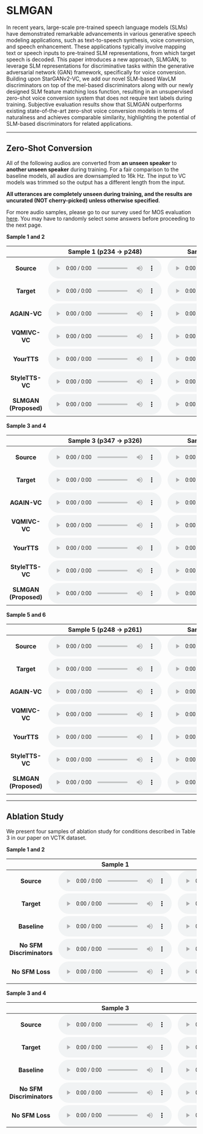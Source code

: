 # SLMGAN

In recent years, large-scale pre-trained speech language models (SLMs) have demonstrated remarkable advancements in various generative speech modeling applications, such as text-to-speech synthesis, voice conversion, and speech enhancement. These applications typically involve mapping text or speech inputs to pre-trained SLM representations, from which target speech is decoded. This paper introduces a new approach, SLMGAN, to leverage SLM representations for discriminative tasks within the generative adversarial network (GAN) framework, specifically for voice conversion. Building upon StarGANv2-VC, we add our novel SLM-based WavLM discriminators on top of the mel-based discriminators along with our newly designed SLM feature matching loss function, resulting in an unsupervised zero-shot voice conversion system that does not require text labels during training. Subjective evaluation results show that SLMGAN outperforms existing state-of-the-art zero-shot voice conversion models in terms of naturalness and achieves comparable similarity, highlighting the potential of SLM-based discriminators for related applications.

---

## Zero-Shot Conversion

All of the following audios are converted from **an unseen speaker** to **another unseen speaker** during training. For a fair comparison to the baseline models, all audios are downsampled to 16k Hz. The input to VC models was trimmed so the output has a different length from the input. 

**All utterances are completely unseen during training, and the results are uncurated (NOT cherry-picked) unless otherwise specified**.

For more audio samples, please go to our survey used for MOS evaluation [here](https://survey.alchemer.com/s3/7323195/VC-wavLM-GT-0424).  You may have to randomly select some answers before proceeding to the next page.

**Sample 1 and 2**

|              | Sample 1 (p234 → p248) | Sample 2 (p261 → p245) |
|:------------:|:-------:|:-------:|
|    **Source**    |    <audio controls="controls">  <source type="audio/wav" src="https://raw.githubusercontent.com/sfmgan/sfmgan.github.io/main/demo/source/11.wav"></source> </audio>   |    <audio controls="controls">  <source type="audio/wav" src="https://raw.githubusercontent.com/sfmgan/sfmgan.github.io/main/demo/source/39.wav"></source> </audio>  |
|    **Target**    |     <audio controls="controls">  <source type="audio/wav" src="https://raw.githubusercontent.com/sfmgan/sfmgan.github.io/main/demo/gt/11.wav"></source> </audio>   |     <audio controls="controls">  <source type="audio/wav" src="https://raw.githubusercontent.com/sfmgan/sfmgan.github.io/main/demo/gt/39.wav"></source> </audio> |
|    **AGAIN-VC**   |     <audio controls="controls">  <source type="audio/wav" src="https://raw.githubusercontent.com/sfmgan/sfmgan.github.io/main/demo/againvc/11.wav"></source> </audio>    |     <audio controls="controls">  <source type="audio/wav" src="https://raw.githubusercontent.com/sfmgan/sfmgan.github.io/main/demo/againvc/39.wav"></source> </audio>     |
|    **VQMIVC-VC**   |     <audio controls="controls">  <source type="audio/wav" src="https://raw.githubusercontent.com/sfmgan/sfmgan.github.io/main/demo/vqmivc/11.wav"></source> </audio>    |     <audio controls="controls">  <source type="audio/wav" src="https://raw.githubusercontent.com/sfmgan/sfmgan.github.io/main/demo/vqmivc/39.wav"></source> </audio>     |
| **YourTTS** |    <audio controls="controls">  <source type="audio/wav" src="https://raw.githubusercontent.com/sfmgan/sfmgan.github.io/main/demo/yourtts/11.wav"></source> </audio>     |    <audio controls="controls">  <source type="audio/wav" src="https://raw.githubusercontent.com/sfmgan/sfmgan.github.io/main/demo/yourtts/39.wav"></source> </audio>      |
| **StyleTTS-VC** |    <audio controls="controls">  <source type="audio/wav" src="https://raw.githubusercontent.com/sfmgan/sfmgan.github.io/main/demo/stylettsvc/11.wav"></source> </audio>     |    <audio controls="controls">  <source type="audio/wav" src="https://raw.githubusercontent.com/sfmgan/sfmgan.github.io/main/demo/stylettsvc/39.wav"></source> </audio>      |
| **SLMGAN (Proposed)** |    <audio controls="controls">  <source type="audio/wav" src="https://raw.githubusercontent.com/sfmgan/sfmgan.github.io/main/demo/slmgan/11.wav"></source> </audio>     |    <audio controls="controls">  <source type="audio/wav" src="https://raw.githubusercontent.com/sfmgan/sfmgan.github.io/main/demo/slmgan/39.wav"></source> </audio>      |

**Sample 3 and 4**

|              | Sample 3 (p347 → p326) | Sample 4 (p261 → p234) |
|:------------:|:-------:|:-------:|
|    **Source**    |    <audio controls="controls">  <source type="audio/wav" src="https://raw.githubusercontent.com/sfmgan/sfmgan.github.io/main/demo/source/65.wav"></source> </audio>   |    <audio controls="controls">  <source type="audio/wav" src="https://raw.githubusercontent.com/sfmgan/sfmgan.github.io/main/demo/source/68.wav"></source> </audio>  |
|    **Target**    |     <audio controls="controls">  <source type="audio/wav" src="https://raw.githubusercontent.com/sfmgan/sfmgan.github.io/main/demo/gt/65.wav"></source> </audio>   |     <audio controls="controls">  <source type="audio/wav" src="https://raw.githubusercontent.com/sfmgan/sfmgan.github.io/main/demo/gt/68.wav"></source> </audio> |
|    **AGAIN-VC**   |     <audio controls="controls">  <source type="audio/wav" src="https://raw.githubusercontent.com/sfmgan/sfmgan.github.io/main/demo/againvc/65.wav"></source> </audio>    |     <audio controls="controls">  <source type="audio/wav" src="https://raw.githubusercontent.com/sfmgan/sfmgan.github.io/main/demo/againvc/68.wav"></source> </audio>     |
|    **VQMIVC-VC**   |     <audio controls="controls">  <source type="audio/wav" src="https://raw.githubusercontent.com/sfmgan/sfmgan.github.io/main/demo/vqmivc/65.wav"></source> </audio>    |     <audio controls="controls">  <source type="audio/wav" src="https://raw.githubusercontent.com/sfmgan/sfmgan.github.io/main/demo/vqmivc/68.wav"></source> </audio>     |
| **YourTTS** |    <audio controls="controls">  <source type="audio/wav" src="https://raw.githubusercontent.com/sfmgan/sfmgan.github.io/main/demo/yourtts/65.wav"></source> </audio>     |    <audio controls="controls">  <source type="audio/wav" src="https://raw.githubusercontent.com/sfmgan/sfmgan.github.io/main/demo/yourtts/68.wav"></source> </audio>      |
| **StyleTTS-VC** |    <audio controls="controls">  <source type="audio/wav" src="https://raw.githubusercontent.com/sfmgan/sfmgan.github.io/main/demo/stylettsvc/65.wav"></source> </audio>     |    <audio controls="controls">  <source type="audio/wav" src="https://raw.githubusercontent.com/sfmgan/sfmgan.github.io/main/demo/stylettsvc/68.wav"></source> </audio>      |
| **SLMGAN (Proposed)** |    <audio controls="controls">  <source type="audio/wav" src="https://raw.githubusercontent.com/sfmgan/sfmgan.github.io/main/demo/slmgan/65.wav"></source> </audio>     |    <audio controls="controls">  <source type="audio/wav" src="https://raw.githubusercontent.com/sfmgan/sfmgan.github.io/main/demo/slmgan/68.wav"></source> </audio>      |

**Sample 5 and 6**

|              | Sample 5 (p248 → p261) | Sample 6 (p234 → p245) |
|:------------:|:-------:|:-------:|
|    **Source**    |    <audio controls="controls">  <source type="audio/wav" src="https://raw.githubusercontent.com/sfmgan/sfmgan.github.io/main/demo/source/33.wav"></source> </audio>   |    <audio controls="controls">  <source type="audio/wav" src="https://raw.githubusercontent.com/sfmgan/sfmgan.github.io/main/demo/source/0.wav"></source> </audio>  |
|    **Target**    |     <audio controls="controls">  <source type="audio/wav" src="https://raw.githubusercontent.com/sfmgan/sfmgan.github.io/main/demo/gt/33.wav"></source> </audio>   |     <audio controls="controls">  <source type="audio/wav" src="https://raw.githubusercontent.com/sfmgan/sfmgan.github.io/main/demo/gt/0.wav"></source> </audio> |
|    **AGAIN-VC**   |     <audio controls="controls">  <source type="audio/wav" src="https://raw.githubusercontent.com/sfmgan/sfmgan.github.io/main/demo/againvc/33.wav"></source> </audio>    |     <audio controls="controls">  <source type="audio/wav" src="https://raw.githubusercontent.com/sfmgan/sfmgan.github.io/main/demo/againvc/0.wav"></source> </audio>     |
|    **VQMIVC-VC**   |     <audio controls="controls">  <source type="audio/wav" src="https://raw.githubusercontent.com/sfmgan/sfmgan.github.io/main/demo/vqmivc/33.wav"></source> </audio>    |     <audio controls="controls">  <source type="audio/wav" src="https://raw.githubusercontent.com/sfmgan/sfmgan.github.io/main/demo/vqmivc/0.wav"></source> </audio>     |
| **YourTTS** |    <audio controls="controls">  <source type="audio/wav" src="https://raw.githubusercontent.com/sfmgan/sfmgan.github.io/main/demo/yourtts/33.wav"></source> </audio>     |    <audio controls="controls">  <source type="audio/wav" src="https://raw.githubusercontent.com/sfmgan/sfmgan.github.io/main/demo/yourtts/0.wav"></source> </audio>      |
| **StyleTTS-VC** |    <audio controls="controls">  <source type="audio/wav" src="https://raw.githubusercontent.com/sfmgan/sfmgan.github.io/main/demo/stylettsvc/33.wav"></source> </audio>     |    <audio controls="controls">  <source type="audio/wav" src="https://raw.githubusercontent.com/sfmgan/sfmgan.github.io/main/demo/stylettsvc/0.wav"></source> </audio>      |
| **SLMGAN (Proposed)** |    <audio controls="controls">  <source type="audio/wav" src="https://raw.githubusercontent.com/sfmgan/sfmgan.github.io/main/demo/slmgan/33.wav"></source> </audio>     |    <audio controls="controls">  <source type="audio/wav" src="https://raw.githubusercontent.com/sfmgan/sfmgan.github.io/main/demo/slmgan/0.wav"></source> </audio>      |

---

## Ablation Study

We present four samples of ablation study for conditions described in Table 3 in our paper on VCTK dataset. 

**Sample 1 and 2**

|              | Sample 1 | Sample 2 |
|:------------:|:-------:|:-------:|
|    **Source**    |    <audio controls="controls">  <source type="audio/wav" src="https://raw.githubusercontent.com/sfmgan/sfmgan.github.io/main/ablation/source/2.wav"></source> </audio>   |    <audio controls="controls">  <source type="audio/wav" src="https://raw.githubusercontent.com/sfmgan/sfmgan.github.io/main/ablation/source/15.wav"></source> </audio>  |
|    **Target**    |     <audio controls="controls">  <source type="audio/wav" src="https://raw.githubusercontent.com/sfmgan/sfmgan.github.io/main/ablation/gt/2.wav"></source> </audio>   |     <audio controls="controls">  <source type="audio/wav" src="https://raw.githubusercontent.com/sfmgan/sfmgan.github.io/main/ablation/gt/15.wav"></source> </audio> |
|    **Baseline**   |     <audio controls="controls">  <source type="audio/wav" src="https://raw.githubusercontent.com/sfmgan/sfmgan.github.io/main/ablation/baseline/2.wav"></source> </audio>    |     <audio controls="controls">  <source type="audio/wav" src="https://raw.githubusercontent.com/sfmgan/sfmgan.github.io/main/ablation/baseline/15.wav"></source> </audio>     |
|    **No SFM Discriminators**   |     <audio controls="controls">  <source type="audio/wav" src="https://raw.githubusercontent.com/sfmgan/sfmgan.github.io/main/ablation/nosfm/2.wav"></source> </audio>    |     <audio controls="controls">  <source type="audio/wav" src="https://raw.githubusercontent.com/sfmgan/sfmgan.github.io/main/ablation/nosfm/15.wav"></source> </audio>     |
|    **No SFM Loss**   |     <audio controls="controls">  <source type="audio/wav" src="https://raw.githubusercontent.com/sfmgan/sfmgan.github.io/main/ablation/nofm/2.wav"></source> </audio>    |     <audio controls="controls">  <source type="audio/wav" src="https://raw.githubusercontent.com/sfmgan/sfmgan.github.io/main/ablation/nofm/15.wav"></source> </audio>     |

**Sample 3 and 4**

|              | Sample 3 | Sample 4 |
|:------------:|:-------:|:-------:|
|    **Source**    |    <audio controls="controls">  <source type="audio/wav" src="https://raw.githubusercontent.com/sfmgan/sfmgan.github.io/main/ablation/source/40.wav"></source> </audio>   |    <audio controls="controls">  <source type="audio/wav" src="https://raw.githubusercontent.com/sfmgan/sfmgan.github.io/main/ablation/source/25.wav"></source> </audio>  |
|    **Target**    |     <audio controls="controls">  <source type="audio/wav" src="https://raw.githubusercontent.com/sfmgan/sfmgan.github.io/main/ablation/gt/40.wav"></source> </audio>   |     <audio controls="controls">  <source type="audio/wav" src="https://raw.githubusercontent.com/sfmgan/sfmgan.github.io/main/ablation/gt/25.wav"></source> </audio> |
|    **Baseline**   |     <audio controls="controls">  <source type="audio/wav" src="https://raw.githubusercontent.com/sfmgan/sfmgan.github.io/main/ablation/baseline/40.wav"></source> </audio>    |     <audio controls="controls">  <source type="audio/wav" src="https://raw.githubusercontent.com/sfmgan/sfmgan.github.io/main/ablation/baseline/25.wav"></source> </audio>     |
|    **No SFM Discriminators**   |     <audio controls="controls">  <source type="audio/wav" src="https://raw.githubusercontent.com/sfmgan/sfmgan.github.io/main/ablation/nosfm/40.wav"></source> </audio>    |     <audio controls="controls">  <source type="audio/wav" src="https://raw.githubusercontent.com/sfmgan/sfmgan.github.io/main/ablation/nosfm/25.wav"></source> </audio>     |
|    **No SFM Loss**   |     <audio controls="controls">  <source type="audio/wav" src="https://raw.githubusercontent.com/sfmgan/sfmgan.github.io/main/ablation/nofm/40.wav"></source> </audio>    |     <audio controls="controls">  <source type="audio/wav" src="https://raw.githubusercontent.com/sfmgan/sfmgan.github.io/main/ablation/nofm/25.wav"></source> </audio>     |

